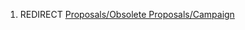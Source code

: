 1.  REDIRECT [Proposals/Obsolete
    Proposals/Campaign](Proposals/Obsolete_Proposals/Campaign "wikilink")